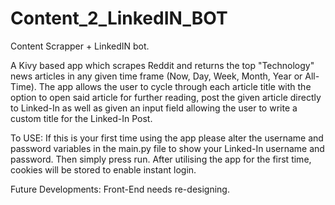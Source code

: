 # Content_2_LinkedIN_BOT
Content Scrapper + LinkedIN bot.

A Kivy based app which scrapes Reddit and returns the top "Technology" news articles in any given time frame (Now, Day, Week, Month, Year or All-Time). The app allows
the user to cycle through each article title with the option to open said article for further reading, post the given article directly to Linked-In as well as given an
input field allowing the user to write a custom title for the Linked-In Post.

To USE:
If this is your first time using the app please alter the username and password variables in the main.py file to show your Linked-In username and password.
Then simply press run. After utilising the app for the first time, cookies will be stored to enable instant login.

Future Developments:
Front-End needs re-designing.
